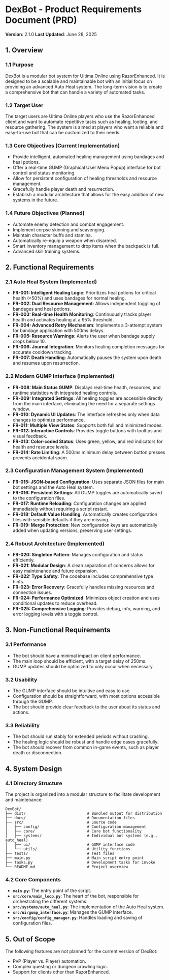 # DexBot - Product Requirements Document (PRD)

**Version**: 2.1.0
**Last Updated**: June 28, 2025

## 1. Overview

### 1.1 Purpose
DexBot is a modular bot system for Ultima Online using RazorEnhanced. It is designed to be a scalable and maintainable bot with an initial focus on providing an advanced Auto Heal system. The long-term vision is to create a comprehensive bot that can handle a variety of automated tasks.

### 1.2 Target User
The target users are Ultima Online players who use the RazorEnhanced client and want to automate repetitive tasks such as healing, looting, and resource gathering. The system is aimed at players who want a reliable and easy-to-use bot that can be customized to their needs.

### 1.3 Core Objectives (Current Implementation)
- Provide intelligent, automated healing management using bandages and heal potions.
- Offer a real-time GUMP (Graphical User Menu Popup) interface for bot control and status monitoring.
- Allow for persistent configuration of healing thresholds and resource management.
- Gracefully handle player death and resurrection.
- Establish a modular architecture that allows for the easy addition of new systems in the future.

### 1.4 Future Objectives (Planned)
- Automate enemy detection and combat engagement.
- Implement corpse skinning and scavenging.
- Maintain character buffs and stamina.
- Automatically re-equip a weapon when disarmed.
- Smart inventory management to drop items when the backpack is full.
- Advanced skill training systems.

## 2. Functional Requirements

### 2.1 Auto Heal System (Implemented)
- **FR-001: Intelligent Healing Logic**: Prioritizes heal potions for critical health (<50%) and uses bandages for normal healing.
- **FR-002: Dual Resource Management**: Allows independent toggling of bandages and heal potions.
- **FR-003: Real-time Health Monitoring**: Continuously tracks player health and activates healing at a 95% threshold.
- **FR-004: Advanced Retry Mechanism**: Implements a 3-attempt system for bandage application with 500ms delays.
- **FR-005: Resource Warnings**: Alerts the user when bandage supply drops below 10.
- **FR-006: Journal Integration**: Monitors healing completion messages for accurate cooldown tracking.
- **FR-007: Death Handling**: Automatically pauses the system upon death and resumes upon resurrection.

### 2.2 Modern GUMP Interface (Implemented)
- **FR-008: Main Status GUMP**: Displays real-time health, resources, and runtime statistics with integrated healing controls.
- **FR-009: Integrated Settings**: All healing toggles are accessible directly from the main interface, eliminating the need for a separate settings window.
- **FR-010: Dynamic UI Updates**: The interface refreshes only when data changes to optimize performance.
- **FR-011: Multiple View States**: Supports both full and minimized modes.
- **FR-012: Interactive Controls**: Provides toggle buttons with tooltips and visual feedback.
- **FR-013: Color-coded Status**: Uses green, yellow, and red indicators for health and resource levels.
- **FR-014: Rate Limiting**: A 500ms minimum delay between button presses prevents accidental spam.

### 2.3 Configuration Management System (Implemented)
- **FR-015: JSON-based Configuration**: Uses separate JSON files for main bot settings and the Auto Heal system.
- **FR-016: Persistent Settings**: All GUMP toggles are automatically saved to the configuration files.
- **FR-017: Runtime Reloading**: Configuration changes are applied immediately without requiring a script restart.
- **FR-018: Default Value Handling**: Automatically creates configuration files with sensible defaults if they are missing.
- **FR-019: Merge Protection**: New configuration keys are automatically added when updating versions, preserving user settings.

### 2.4 Robust Architecture (Implemented)
- **FR-020: Singleton Pattern**: Manages configuration and status efficiently.
- **FR-021: Modular Design**: A clean separation of concerns allows for easy maintenance and future expansion.
- **FR-022: Type Safety**: The codebase includes comprehensive type hints.
- **FR-023: Error Recovery**: Gracefully handles missing resources and connection issues.
- **FR-024: Performance Optimized**: Minimizes object creation and uses conditional updates to reduce overhead.
- **FR-025: Comprehensive Logging**: Provides debug, info, warning, and error logging levels with a toggle control.

## 3. Non-Functional Requirements

### 3.1 Performance
- The bot should have a minimal impact on client performance.
- The main loop should be efficient, with a target delay of 250ms.
- GUMP updates should be optimized to only occur when necessary.

### 3.2 Usability
- The GUMP interface should be intuitive and easy to use.
- Configuration should be straightforward, with most options accessible through the GUMP.
- The bot should provide clear feedback to the user about its status and actions.

### 3.3 Reliability
- The bot should run stably for extended periods without crashing.
- The healing logic should be robust and handle edge cases gracefully.
- The bot should recover from common in-game events, such as player death or disconnection.

## 4. System Design

### 4.1 Directory Structure
The project is organized into a modular structure to facilitate development and maintenance:
```
DexBot/
├── dist/                           # Bundled output for distribution
├── docs/                           # Documentation files
├── src/                            # Source code
│   ├── config/                     # Configuration management
│   ├── core/                       # Core bot functionality
│   ├── systems/                    # Individual bot systems (e.g., auto_heal)
│   ├── ui/                         # GUMP interface code
│   └── utils/                      # Utility functions
├── tests/                          # Test files
├── main.py                         # Main script entry point
├── tasks.py                        # Development tasks for invoke
└── README.md                       # Project overview
```

### 4.2 Core Components
- **`main.py`**: The entry point of the script.
- **`src/core/main_loop.py`**: The heart of the bot, responsible for orchestrating the different systems.
- **`src/systems/auto_heal.py`**: The implementation of the Auto Heal system.
- **`src/ui/gump_interface.py`**: Manages the GUMP interface.
- **`src/config/config_manager.py`**: Handles loading and saving of configuration files.

## 5. Out of Scope
The following features are not planned for the current version of DexBot:
- PvP (Player vs. Player) automation.
- Complex questing or dungeon crawling logic.
- Support for clients other than RazorEnhanced.
